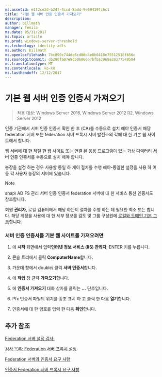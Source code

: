 ```yaml
---
ms.assetid: e1f2ce2d-b24f-4ccd-8add-9e69419fc6c1
title: "기본 웹 서버 인증 인증서 가져오기"
description: 
author: billmath
manager: femila
ms.date: 05/31/2017
ms.topic: article
ms.prod: windows-server-threshold
ms.technology: identity-adfs
ms.author: billmath
ms.openlocfilehash: 7bc890c744de5cd86d4e8b0418e75512518f656c
ms.sourcegitcommit: db290fa07e9d50686667bfba3969e20377548504
ms.translationtype: MT
ms.contentlocale: ko-KR
ms.lasthandoff: 12/12/2017
---
```

# <a name="import-a-server-authentication-certificate-to-the-default-web-site"></a>기본 웹 서버 인증 인증서 가져오기

>적용 대상: Windows Server 2016, Windows Server 2012 R2, Windows Server 2012

인증 기관에서 서버 인증 인증서 확인 한 후 \(CA\)를 수동으로 설치 해야 인증서 해당 federation 서버 또는 federation 서버 프록시 서버 발전소의 각에 대 한 기본 웹 사이트에서 합니다.  
  
웹 서버에 대 한 적절 한 웹 사이트 또는 연결 된 응용 프로그램이 있는 가상 디렉터리 서버 인증 인증서를 수동으로 설치 해야 합니다.  
  
농장을 설정 하는 경우 사용할 동일 하 게이 절차를 수행 해야-동일한 설정을 사용 하 여 등 각 사용자 농장의 서버에 있습니다.  
  
> [!NOTE]  
> snap\ AD FS 관리 서버 인증 인증서 federation 서버에 대 한 서비스 통신 인증서도 참조합니다.  
  
회원 **관리자**, 로컬 컴퓨터에서 해당 하는이 절차를 수행 하는 데 필요한 최소 또는 합니다.  해당 계정을 사용에 대 한 세부 정보를 검토 및 그룹 구성원에 [로컬와 도메인 기본 그룹](https://go.microsoft.com/fwlink/?LinkId=83477)합니다.   
  
### <a name="to-import-a-server-authentication-certificate-to-the-default-web-site"></a>서버 인증 인증서를 기본 웹 사이트를 가져오려면  
  
1.  에 **시작** 화면에서 입력**인터넷 정보 서비스 \(IIS\) 관리자**, ENTER 키를 누릅니다.  
  
2.  콘솔 트리에서 클릭 **ComputerName**합니다.  
  
3.  가운데 창에서 double\ 클릭 **서버 인증서**합니다.  
  
4.  에 **작업** 창 클릭 **가져오기**합니다.  
  
5.  에 **인증서 가져오기** 대화 상자를 클릭는 **...** 단추입니다.  
  
6.  Pfx 인증서 파일의 위치를 강조 표시 하 고 클릭 한 다음 **열기**합니다.  
  
7.  인증서에 대 한 암호를 입력 한 다음 **확인**합니다.  
  
## <a name="additional-references"></a>추가 참조  
[Federation 서버 설정 검사:](Checklist--Setting-Up-a-Federation-Server.md)  
  
[검사 목록: Federation 서버 프록시 설정](Checklist--Setting-Up-a-Federation-Server-Proxy.md)  
  
[Federation 서버의 인증서 요구 사항](https://technet.microsoft.com/library/dd807040.aspx)  
  
[인증서 Federation 서버 프록시 요구 사항](https://technet.microsoft.com/library/dd807054.aspx)  
   
  


